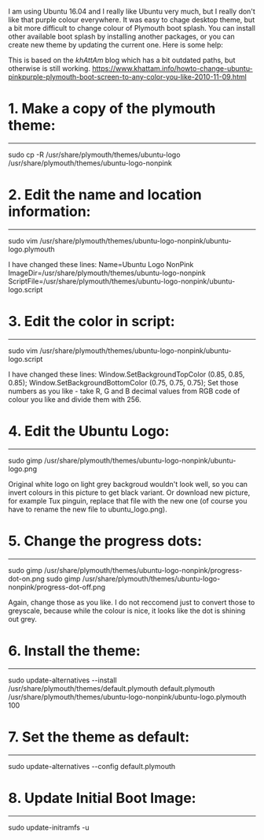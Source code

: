 I am using Ubuntu 16.04 and I really like Ubuntu very much, but I really don't like that purple colour everywhere. It was easy to chage desktop theme, but a bit more difficult to change colour of Plymouth boot splash. You can install other available boot splash by installing another packages, or you can create new theme by updating the current one. Here is some help:

This is based on the _khAttAm_ blog which has a bit outdated paths, but otherwise is still working.
https://www.khattam.info/howto-change-ubuntu-pinkpurple-plymouth-boot-screen-to-any-color-you-like-2010-11-09.html

# 1. Make a copy of the plymouth theme:
---
sudo cp -R /usr/share/plymouth/themes/ubuntu-logo /usr/share/plymouth/themes/ubuntu-logo-nonpink

# 2. Edit the name and location information:
---
sudo vim /usr/share/plymouth/themes/ubuntu-logo-nonpink/ubuntu-logo.plymouth

I have changed these lines:
Name=Ubuntu Logo NonPink
ImageDir=/usr/share/plymouth/themes/ubuntu-logo-nonpink
ScriptFile=/usr/share/plymouth/themes/ubuntu-logo-nonpink/ubuntu-logo.script

# 3. Edit the color in script:
---
sudo vim /usr/share/plymouth/themes/ubuntu-logo-nonpink/ubuntu-logo.script

I have changed these lines:
Window.SetBackgroundTopColor (0.85, 0.85, 0.85);
Window.SetBackgroundBottomColor (0.75, 0.75, 0.75);
Set those numbers as you like - take R, G and B decimal values from RGB code of colour you like and divide them with 256.

# 4. Edit the Ubuntu Logo:
---
sudo gimp /usr/share/plymouth/themes/ubuntu-logo-nonpink/ubuntu-logo.png

Original white logo on light grey backgroud wouldn't look well, so you can invert colours in this picture to get black variant. Or download new picture, for example Tux pinguin, replace that file with the new one (of course you have to rename the new file to ubuntu_logo.png).

# 5. Change the progress dots:
---
sudo gimp /usr/share/plymouth/themes/ubuntu-logo-nonpink/progress-dot-on.png
sudo gimp /usr/share/plymouth/themes/ubuntu-logo-nonpink/progress-dot-off.png

Again, change those as you like. I do not reccomend just to convert those to greyscale, because while the colour is nice, it looks like the dot is shining out grey.

# 6. Install the theme:
---
sudo update-alternatives --install /usr/share/plymouth/themes/default.plymouth default.plymouth /usr/share/plymouth/themes/ubuntu-logo-nonpink/ubuntu-logo.plymouth 100

# 7. Set the theme as default:
---
sudo update-alternatives --config default.plymouth

# 8. Update Initial Boot Image:
---
sudo update-initramfs -u
